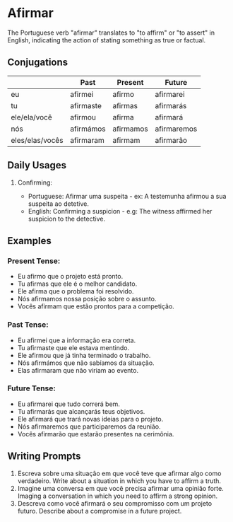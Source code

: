 # Afirmar

The Portuguese verb "afirmar" translates to "to affirm" or "to assert" in English, indicating the action of stating something as true or factual.

## Conjugations

|                 | Past      | Present   | Future      |
| --------------- | --------- | --------- | ----------- |
| eu              | afirmei   | afirmo    | afirmarei   |
| tu              | afirmaste | afirmas   | afirmarás   |
| ele/ela/você    | afirmou   | afirma    | afirmará    |
| nós             | afirmámos | afirmamos | afirmaremos |
| eles/elas/vocês | afirmaram | afirmam   | afirmarão   |

## Daily Usages

1. Confirming:

   - Portuguese: Afirmar uma suspeita - ex: A testemunha afirmou a sua suspeita ao detetive.
   - English: Confirming a suspicion - e.g: The witness affirmed her suspicion to the detective.

## Examples

### Present Tense:

- Eu afirmo que o projeto está pronto.
- Tu afirmas que ele é o melhor candidato.
- Ele afirma que o problema foi resolvido.
- Nós afirmamos nossa posição sobre o assunto.
- Vocês afirmam que estão prontos para a competição.

### Past Tense:

- Eu afirmei que a informação era correta.
- Tu afirmaste que ele estava mentindo.
- Ele afirmou que já tinha terminado o trabalho.
- Nós afirmámos que não sabíamos da situação.
- Elas afirmaram que não viriam ao evento.

### Future Tense:

- Eu afirmarei que tudo correrá bem.
- Tu afirmarás que alcançarás teus objetivos.
- Ele afirmará que trará novas ideias para o projeto.
- Nós afirmaremos que participaremos da reunião.
- Vocês afirmarão que estarão presentes na cerimônia.

## Writing Prompts

1. Escreva sobre uma situação em que você teve que afirmar algo como verdadeiro. Write about a situation in which you have to affirm a truth.
2. Imagine uma conversa em que você precisa afirmar uma opinião forte. Imaging a conversation in which you need to affirm a strong opinion.
3. Descreva como você afirmará o seu compromisso com um projeto futuro. Describe about a compromise in a future project.

